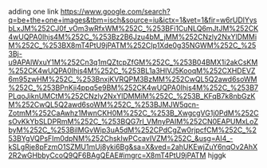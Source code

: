 adding one link
https://www.google.com/search?q=be+the+one+images&tbm=isch&source=iu&ictx=1&vet=1&fir=w6rUDlYysbLxJM%252CJ0f_vOm3wRfxWM%252C_%253BFi1CuNLQ6mJtJM%252CK4wUQPA0Ihjs4M%252C_%253Bz2B6Jzu4bM_jMM%252CNzly2NxYlDMMiM%252C_%253BX8mT4PtU9jPATM%252CIp1Xde0g35NGWM%252C_%253Bj-u9APAlWxuY1M%252Cn3q1mQZtcpZfGM%252C_%253B04BMX1i2akCsKM%252CK4wUQPA0Ihjs4M%252C_%253BL1a3HlVJ5KooqM%252CXHDEVZ6m95zwHM%252C_%253BnxjKVRQPM3BzMM%252CwQL5Q2awd6soWM%252C_%253BPnKji4ppq5e9BM%252CK4wUQPA0Ihjs4M%252C_%253B7PLqoJiknUMCtM%252CNzly2NxYlDMMiM%252C_%253B_KFqB7k8nbGzKM%252CwQL5Q2awd6soWM%252C_%253BJMJW5qcn-ZotmM%252CaAwhz1MwnCKH0M%252C_%253B_XwgcgVG1j0PdM%252CsOvKkYbSLDPRmM%252C_%253BQG7rI_VMnyPAIM%252CN0EAPUMxLoZbyM%252C_%253BiIMGvWip3uA5dM%252CPdCgZw0rjpcfCM%252C_%253BYgVQPsFIm0dpNM%252ChskIwPCcavIVZM%252C_&usg=AI4_-kSLgRje8pFzmO1SZMU1mUj8yki6Bg&sa=X&ved=2ahUKEwjZuY6nqOv2AhX2R2wGHbbyCcoQ9QF6BAgQEAE#imgrc=X8mT4PtU9jPATM
hjggk

